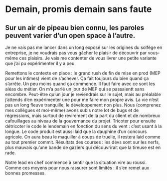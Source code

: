 # Demain, promis demain sans faute
## Sur un air de pipeau bien connu, les paroles peuvent varier d’un open space à l’autre.

Je ne vais pas me lancer dans un long exposé sur les origines du solfège en entreprise, je ne voudrais pas vous gâcher le plaisir de découvrir par vous-même ces plaisirs. Je vais me contenter de vous livrer une petite variante que j’ai pu expérimenter il y a peu. 

Remettons le contexte en place : le grand rush de fin de mise en prod (MEP pour les intimes) vient de s’achever. Ça fait toujours du bien quand ça s’arrête. Un peu moins quand ça commence. Il faut faire avec ce sont les aléas du métier. On m’a parlé un jour de MEP qui se passaientt sans encombre. Peut-être qu’un jour je reviendrais sur le sujet, mais au préalable j’attends d’en expérimenter une pour me faire mon propre avis.
La vie n’est pas un long fleuve tranquille, le développement non plus. Nous (comprenez mes collègues et moi-même) avons subis notre lot de bugs et de régressions, mais surtout de revirement de la part du client et de nombreux cafouillages au niveau de la gouvernance du projet. Tricoter pour ensuite détricoter le code le lendemain en fonction du sens du vent : c’est usant à la longue. Le code produit est aussi laid que la dauphine d’un concours agricole. On aura beau le maquiller à coups de truelle, il restera laid comme au tout premier commit. Résultats des courses : les dévs sont sur les nerfs, plus mauvais qu’une bande de gaziers qui découvrirait que la tireuse est en rade.

Notre lead en chef commence à sentir que la situation vire au roussi. Comme ces moyens pour nous rassurer sont limités : il s’en remet aux bonnes promesses. 
